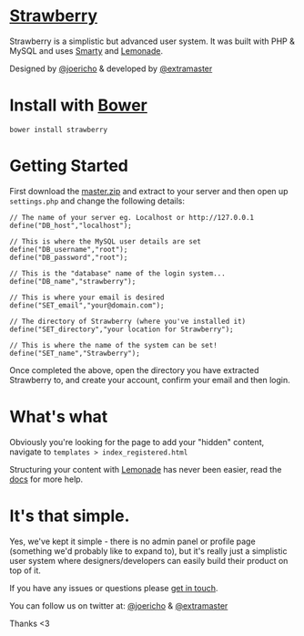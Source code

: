 # [Strawberry](http://lifes.gd/strawberry)
Strawberry is a simplistic but advanced user system. It was built with PHP & MySQL and uses [Smarty](http://www.smarty.net) and [Lemonade](http://joey.so/lemonade).

Designed by [@joericho](http://twitter.com/joericho) & developed by [@extramaster](https://twitter.com/extramaster)

# Install with [Bower](http://bower.io)
```
bower install strawberry
```

# Getting Started
First download the [master.zip](https://github.com/lifesgood/strawberry/archive/master.zip) and extract to your server and then open up `settings.php` and change the following details:

```
// The name of your server eg. Localhost or http://127.0.0.1
define("DB_host","localhost");

// This is where the MySQL user details are set
define("DB_username","root");
define("DB_password","root");

// This is the "database" name of the login system...
define("DB_name","strawberry");

// This is where your email is desired
define("SET_email","your@domain.com");

// The directory of Strawberry (where you've installed it)
define("SET_directory","your location for Strawberry");

// This is where the name of the system can be set!
define("SET_name","Strawberry");
```

Once completed the above, open the directory you have extracted Strawberry to, and create your account, confirm your email and then login.

# What's what
Obviously you're looking for the page to add your "hidden" content, navigate to `templates > index_registered.html`

Structuring your content with [Lemonade](https://github.com/dope/lemonade/blob/master/README.md) has never been easier, read the [docs](https://github.com/dope/lemonade/blob/master/README.md) for more help.

# It's that simple.
Yes, we've kept it simple - there is no admin panel or profile page (something we'd probably like to expand to), but it's really just a simplistic user system where
designers/developers can easily build their product on top of it.

If you have any issues or questions please [get in touch](https://github.com/lifesgood/strawberry/issues/new).

You can follow us on twitter at: [@joericho](http://twitter.com/joericho) & [@extramaster](http://twitter.com/extramaster)

Thanks <3
